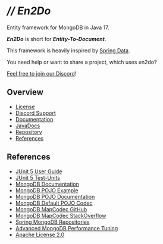 # _// En2Do_

Entity framework for MongoDB in Java 17.

**_En2Do_** is short for **_Entity-To-Document_**.

This framework is heavily inspired by [Spring Data](https://spring.io/projects/spring-data).

You need help or want to share a project, which uses en2do?

[Feel free to join our Discord](https://discord.gg/VGrxZDQu2n)!

## Overview

- [License](LICENSE)
- [Discord Support](https://discord.gg/VGrxZDQu2n)
- [Documentation](https://koboo.gitbook.io/en2do/)
- [JavaDocs](https://reposilite.koboo.eu/javadoc/releases/eu/koboo/en2do)
- [Repository](https://reposilite.koboo.eu/#/releases/eu/koboo/en2do)
- [References](#references)

## References

- [JUnit 5 User Guide](https://junit.org/junit5/docs/current/user-guide/)
- [JUnit 5 Test-Units](https://www.baeldung.com/junit-5-test-byField)
- [MongoDB Documentation](https://www.mongodb.com/docs/manual/introduction/)
- [MongoDB POJO Example](https://www.mongodb.com/developer/languages/java/java-mapping-pojos/)
- [MongoDB POJO Documentation](https://mongodb.github.io/mongo-java-driver/3.5/bson/pojos/)
- [MongoDB Default POJO Codec](https://github.com/mongodb/mongo-java-driver/tree/master/bson/src/main/org/bson/codecs)
- [MongoDB MapCodec GitHub](https://github.com/benjamonnguyen/mongodb-bson-codec)
- [MongoDB MapCodec StackOverflow](https://stackoverflow.com/questions/67849754/mongodb-mapk-v-codec-maps-must-have-string-keys-fix)
- [Spring MongoDB Repositories](https://docs.spring.io/spring-data/mongodb/docs/1.2.0.RELEASE/reference/html/mongo.repositories.html)
- [Advanced MongoDB Performance Tuning](https://medium.com/idealo-tech-blog/advanced-mongodb-performance-tuning-2ddcd01a27d2)
- [Apache License 2.0](https://www.apache.org/licenses/LICENSE-2.0)
